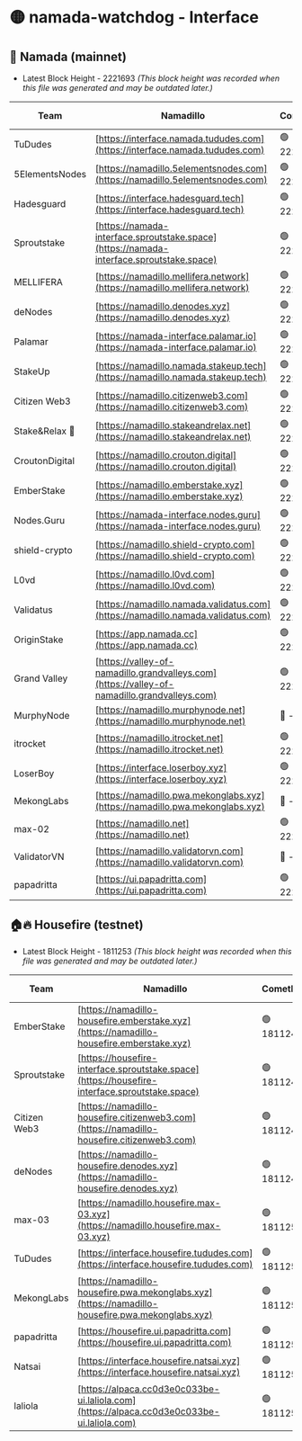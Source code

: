 # 🟡 namada-watchdog - Interface

## 🚀 Namada (mainnet)
- Latest Block Height - 2221693 *(This block height was recorded when this file was generated and may be outdated later.)*

| Team | Namadillo | CometBFT | Indexer | MASP Indexer |
|-|-|-|-|-|
| TuDudes | [https://interface.namada.tududes.com](https://interface.namada.tududes.com) | 🟢 2221671 | 🟢 2221671 | 🟢 2221671 |
| 5ElementsNodes | [https://namadillo.5elementsnodes.com](https://namadillo.5elementsnodes.com) | 🟢 2221671 | 🟢 2221671 | 🟢 2221671 |
| Hadesguard | [https://interface.hadesguard.tech](https://interface.hadesguard.tech) | 🟢 2221672 | 🟢 2221672 | 🟢 2221672 |
| Sproutstake | [https://namada-interface.sproutstake.space](https://namada-interface.sproutstake.space) | 🟢 2221673 | 🟢 2221673 | 🟢 2221673 |
| MELLIFERA | [https://namadillo.mellifera.network](https://namadillo.mellifera.network) | 🟢 2221674 | 🟢 2221674 | 🟢 2221674 |
| deNodes | [https://namadillo.denodes.xyz](https://namadillo.denodes.xyz) | 🟢 2221675 | 🟢 2221675 | 🟢 2221675 |
| Palamar | [https://namada-interface.palamar.io](https://namada-interface.palamar.io) | 🟢 2221676 | 🟢 2221675 | 🟢 2221675 |
| StakeUp | [https://namadillo.namada.stakeup.tech](https://namadillo.namada.stakeup.tech) | 🟢 2221676 | 🟢 2221676 | 🟢 2221676 |
| Citizen Web3 | [https://namadillo.citizenweb3.com](https://namadillo.citizenweb3.com) | 🟢 2221677 | 🟢 2221677 | 🟢 2221677 |
| Stake&Relax 🦥 | [https://namadillo.stakeandrelax.net](https://namadillo.stakeandrelax.net) | 🟢 2221678 | 🟢 2221678 | 🟢 2221678 |
| CroutonDigital | [https://namadillo.crouton.digital](https://namadillo.crouton.digital) | 🟢 2221679 | 🟢 2221679 | 🟢 2221679 |
| EmberStake | [https://namadillo.emberstake.xyz](https://namadillo.emberstake.xyz) | 🟢 2221679 | 🟢 2221679 | 🟢 2221679 |
| Nodes.Guru | [https://namada-interface.nodes.guru](https://namada-interface.nodes.guru) | 🟢 2221680 | 🟢 2221680 | 🟢 2221680 |
| shield-crypto | [https://namadillo.shield-crypto.com](https://namadillo.shield-crypto.com) | 🟢 2221681 | 🔴 2208311 | 🟢 2221681 |
| L0vd | [https://namadillo.l0vd.com](https://namadillo.l0vd.com) | 🟢 2221682 | 🔴 2219816 | 🔴 - |
| Validatus | [https://namadillo.namada.validatus.com](https://namadillo.namada.validatus.com) | 🟢 2221685 | 🔴 2219816 | 🔴 2177377 |
| OriginStake | [https://app.namada.cc](https://app.namada.cc) | 🟢 2221686 | 🟢 2221686 | 🟢 2221686 |
| Grand Valley | [https://valley-of-namadillo.grandvalleys.com](https://valley-of-namadillo.grandvalleys.com) | 🟢 2221686 | 🟢 2221686 | 🟢 2221686 |
| MurphyNode | [https://namadillo.murphynode.net](https://namadillo.murphynode.net) | 🔴 - | 🔴 - | 🔴 - |
| itrocket | [https://namadillo.itrocket.net](https://namadillo.itrocket.net) | 🟢 2221688 | 🟢 2221688 | 🟢 2221688 |
| LoserBoy | [https://interface.loserboy.xyz](https://interface.loserboy.xyz) | 🟢 2221689 | 🟢 2221689 | 🟢 2221689 |
| MekongLabs | [https://namadillo.pwa.mekonglabs.xyz](https://namadillo.pwa.mekonglabs.xyz) | 🔴 - | 🔴 - | 🔴 - |
| max-02 | [https://namadillo.net](https://namadillo.net) | 🟢 2221690 | 🟢 2221690 | 🟢 2221690 |
| ValidatorVN | [https://namadillo.validatorvn.com](https://namadillo.validatorvn.com) | 🔴 - | 🔴 - | 🔴 - |
| papadritta | [https://ui.papadritta.com](https://ui.papadritta.com) | 🟢 2221693 | 🟢 2221692 | 🟢 2221692 |

## 🏠🔥 Housefire (testnet)
- Latest Block Height - 1811253 *(This block height was recorded when this file was generated and may be outdated later.)*

| Team | Namadillo | CometBFT | Indexer | MASP Indexer |
|-|-|-|-|-|
| EmberStake | [https://namadillo-housefire.emberstake.xyz](https://namadillo-housefire.emberstake.xyz) | 🟢 1811247 | 🟢 1811247 | 🟢 1811247 |
| Sproutstake | [https://housefire-interface.sproutstake.space](https://housefire-interface.sproutstake.space) | 🟢 1811248 | 🟢 1811248 | 🟢 1811248 |
| Citizen Web3 | [https://namadillo-housefire.citizenweb3.com](https://namadillo-housefire.citizenweb3.com) | 🟢 1811249 | 🟢 1811249 | 🟢 1811249 |
| deNodes | [https://namadillo-housefire.denodes.xyz](https://namadillo-housefire.denodes.xyz) | 🟢 1811249 | 🟢 1811249 | 🟢 1811249 |
| max-03 | [https://namadillo.housefire.max-03.xyz](https://namadillo.housefire.max-03.xyz) | 🟢 1811250 | 🟢 1811250 | 🟢 1811250 |
| TuDudes | [https://interface.housefire.tududes.com](https://interface.housefire.tududes.com) | 🟢 1811251 | 🟢 1811251 | 🟢 1811250 |
| MekongLabs | [https://namadillo-housefire.pwa.mekonglabs.xyz](https://namadillo-housefire.pwa.mekonglabs.xyz) | 🟢 1811251 | 🟢 1811251 | 🟢 1811251 |
| papadritta | [https://housefire.ui.papadritta.com](https://housefire.ui.papadritta.com) | 🟢 1811252 | 🟢 1811251 | 🟢 1811251 |
| Natsai | [https://interface.housefire.natsai.xyz](https://interface.housefire.natsai.xyz) | 🟢 1811252 | 🟢 1811252 | 🟢 1811252 |
| laliola | [https://alpaca.cc0d3e0c033be-ui.laliola.com](https://alpaca.cc0d3e0c033be-ui.laliola.com) | 🟢 1811253 | 🟢 1811253 | 🔴 - |

